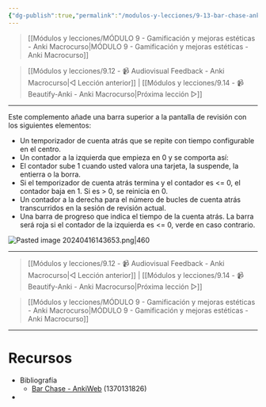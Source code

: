 ```yaml
---
{"dg-publish":true,"permalink":"/modulos-y-lecciones/9-13-bar-chase-anki-macrocurso/","noteIcon":"","updated":"2024-05-22T20:10:21.251+02:00"}
---
```



> [[Módulos y lecciones/MÓDULO 9 - Gamificación y mejoras estéticas - Anki Macrocurso\|MÓDULO 9 - Gamificación y mejoras estéticas - Anki Macrocurso]]

> [[Módulos y lecciones/9.12 - 📹 Audiovisual Feedback - Anki Macrocurso\|◁ Lección anterior]] | [[Módulos y lecciones/9.14 - 📹 Beautify-Anki - Anki Macrocurso\|Próxima lección ▷]]

---

Este complemento añade una barra superior a la pantalla de revisión con los siguientes elementos:

- Un temporizador de cuenta atrás que se repite con tiempo configurable en el centro.
- Un contador a la izquierda que empieza en 0 y se comporta así:
- El contador sube 1 cuando usted valora una tarjeta, la suspende, la entierra o la borra.
- Si el temporizador de cuenta atrás termina y el contador es <= 0, el contador baja en 1. Si es > 0, se reinicia en 0.
- Un contador a la derecha para el número de bucles de cuenta atrás transcurridos en la sesión de revisión actual.
- Una barra de progreso que indica el tiempo de la cuenta atrás. La barra será roja si el contador de la izquierda es <= 0, verde en caso contrario.

![Pasted image 20240416143653.png|460](/img/user/ANEXOS/Pasted%20image%2020240416143653.png)

---

> [[Módulos y lecciones/9.12 - 📹 Audiovisual Feedback - Anki Macrocurso\|◁ Lección anterior]] | [[Módulos y lecciones/9.14 - 📹 Beautify-Anki - Anki Macrocurso\|Próxima lección ▷]]

> [[Módulos y lecciones/MÓDULO 9 - Gamificación y mejoras estéticas - Anki Macrocurso\|MÓDULO 9 - Gamificación y mejoras estéticas - Anki Macrocurso]]

---

# Recursos
- Bibliografía
	- [Bar Chase - AnkiWeb](https://ankiweb.net/shared/info/1370131826) (1370131826)
- 